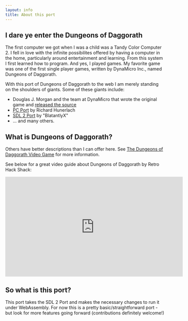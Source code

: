 ```yaml
---
layout: info
title: About this port
---
```

## I dare ye enter the Dungeons of Daggorath

The first computer we got when I was a child was a Tandy Color Computer 2.  I fell in love with the infinite possibilites offered by having a computer in the home, particularly around entertainment and learning.  From this system I first learned how to program.  And yes, I played games.  My favorite game was one of the first single player games, written by DynaMicro Inc., named Dungeons of Daggorath.

With this port of Dungeons of Daggorath to the web I am merely standing on the shoulders of giants.  Some of these giants include:

* Douglas J. Morgan and the team at DynaMicro that wrote the original game and [released the source](http://frodpod.tripod.com/lisence.html)
* [PC Port](https://github.com/jamieleecho/DungeonsOfDaggorath/tree/master/Dungeons%20of%20Daggorath) by Richard Hunerlach
* [SDL 2 Port](https://github.com/BlatantlyX/DungeonsOfDaggorath) by "BlatantlyX"
* ... and many others.

## What is Dungeons of Daggorath?

Others have better descriptions than I can offer here.  See [The Dungeons of Daggorath Video Game](http://iloveglory.freehostia.com/daggorath/index.html) for more information.

See below for a great video guide about Dungeons of Daggorath by Retro Hack Shack:

<iframe width="560" height="315" src="https://www.youtube-nocookie.com/embed/JZcI-3ELs4g" title="YouTube video player" frameborder="0" allow="accelerometer; autoplay; clipboard-write; encrypted-media; gyroscope; picture-in-picture" allowfullscreen></iframe>

## So what is this port?

This port takes the SDL 2 Port and makes the necessary changes to run it under WebAssembly.  For now this is a pretty basic/straightforward port - but look for more features going forward (contributions definitely welcome!)

